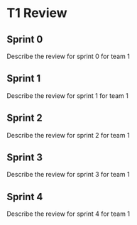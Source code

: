 # T1 Review

## Sprint 0

Describe the review for sprint 0 for team 1

## Sprint 1

Describe the review for sprint 1 for team 1

## Sprint 2

Describe the review for sprint 2 for team 1

## Sprint 3

Describe the review for sprint 3 for team 1

## Sprint 4

Describe the review for sprint 4 for team 1

